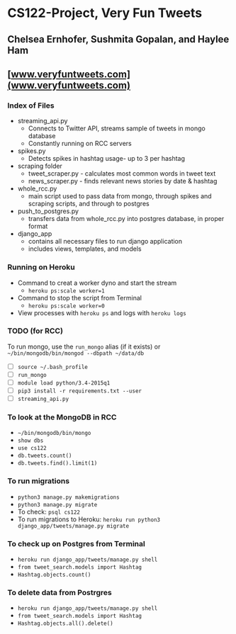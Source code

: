 # CS122-Project, Very Fun Tweets

## Chelsea Ernhofer, Sushmita Gopalan, and Haylee Ham

## [www.veryfuntweets.com](www.veryfuntweets.com)

### Index of Files 
* streaming_api.py
	* Connects to Twitter API, streams sample of tweets in mongo database
	* Constantly running on RCC servers
* spikes.py  
	* Detects spikes in hashtag usage- up to 3 per hashtag 
* scraping folder
	* tweet_scraper.py - calculates most common words in tweet text 
	* news_scraper.py - finds relevant news stories by date & hashtag 
* whole_rcc.py
	* main script used to pass data from mongo, through spikes and scraping 
	scripts, and through to postgres
* push_to_postgres.py 
	* transfers data from whole_rcc.py into postgres database, in proper format
* django_app
	* contains all necessary files to run django application
	* includes views, templates, and models 

### Running on Heroku
* Command to creat a worker dyno and start the stream
  * `heroku ps:scale worker=1`
* Command to stop the script from Terminal
  * `heroku ps:scale worker=0`
* View processes with `heroku ps` and logs with `heroku logs`

### TODO (for RCC)
To run mongo, use the `run_mongo` alias (if it exists) or `~/bin/mongodb/bin/mongod --dbpath ~/data/db`

  * [ ] `source ~/.bash_profile`
  * [ ] `run_mongo`
  * [ ] `module load python/3.4-2015q1`
  * [ ] `pip3 install -r requirements.txt --user`
  * [ ] `streaming_api.py`

### To look at the MongoDB in RCC
 * `~/bin/mongodb/bin/mongo`
 * `show dbs`
 * `use cs122`
 * `db.tweets.count()`
 * `db.tweets.find().limit(1)`

### To run migrations
 * `python3 manage.py makemigrations`
 * `python3 manage.py migrate`
 * To check: `psql cs122`
 * To run migrations to Heroku: `heroku run python3 django_app/tweets/manage.py migrate`

### To check up on Postgres from Terminal
 * `heroku run django_app/tweets/manage.py shell`
 * `from tweet_search.models import Hashtag`
 * `Hashtag.objects.count()`

### To delete data from Postrgres
 * `heroku run django_app/tweets/manage.py shell`
 * `from tweet_search.models import Hashtag`
 * `Hashtag.objects.all().delete()`
